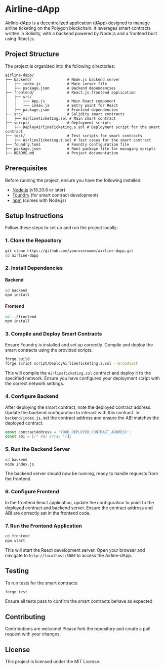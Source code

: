 # Airline-dApp

Airline-dApp is a decentralized application (dApp) designed to manage airline ticketing on the Polygon blockchain. It leverages smart contracts written in Solidity, with a backend powered by Node.js and a frontend built using React.js.

## Project Structure

The project is organized into the following directories:

```
airline-dapp/
├── backend/                # Node.js backend server
│   ├── index.js            # Main server file
│   ├── package.json        # Backend dependencies
├── frontend/               # React.js frontend application
│   ├── src/
│   │   ├── App.js          # Main React component
│   │   ├── index.js        # Entry point for React
│   ├── package.json        # Frontend dependencies
├── src/                    # Solidity smart contracts
│   ├── AirlineTicketing.sol # Main smart contract
├── script/                 # Deployment scripts
│   ├── DeployAirlineTicketing.s.sol # Deployment script for the smart contract
├── test/                   # Test scripts for smart contracts
│   ├── AirlineTicketing.t.sol # Test cases for the smart contract
├── foundry.toml            # Foundry configuration file
├── package.json            # Root package file for managing scripts
├── README.md               # Project documentation
```

## Prerequisites

Before running the project, ensure you have the following installed:

- [Node.js](https://nodejs.org/) (v18.20.6 or later)
- [Foundry](https://book.getfoundry.sh/) (for smart contract development)
- [npm](https://www.npmjs.com/) (comes with Node.js)

## Setup Instructions

Follow these steps to set up and run the project locally:

### 1. Clone the Repository

```bash
git clone https://github.com/yourusername/airline-dapp.git
cd airline-dapp
```

### 2. Install Dependencies

#### Backend

```bash
cd backend
npm install
```

#### Frontend

```bash
cd ../frontend
npm install
```

### 3. Compile and Deploy Smart Contracts

Ensure Foundry is installed and set up correctly. Compile and deploy the smart contracts using the provided scripts.

```bash
forge build
forge script script/DeployAirlineTicketing.s.sol --broadcast
```


This will compile the `AirlineTicketing.sol` contract and deploy it to the specified network. Ensure you have configured your deployment script with the correct network settings.

### 4. Configure Backend

After deploying the smart contract, note the deployed contract address. Update the backend configuration to interact with this contract. In `backend/index.js`, set the contract address and ensure the ABI matches the deployed contract.

```javascript
const contractAddress = 'YOUR_DEPLOYED_CONTRACT_ADDRESS';
const abi = [/* ABI array */];
```

### 5. Run the Backend Server

```bash
cd backend
node index.js
```


The backend server should now be running, ready to handle requests from the frontend.

### 6. Configure Frontend

In the frontend React application, update the configuration to point to the deployed contract and backend server. Ensure the contract address and ABI are correctly set in the frontend code.

### 7. Run the Frontend Application

```bash
cd frontend
npm start
```


This will start the React development server. Open your browser and navigate to `http://localhost:3000` to access the Airline-dApp.

## Testing

To run tests for the smart contracts:

```bash
forge test
```


Ensure all tests pass to confirm the smart contracts behave as expected.

## Contributing

Contributions are welcome! Please fork the repository and create a pull request with your changes.

## License

This project is licensed under the MIT License.